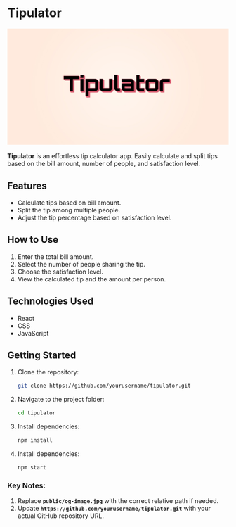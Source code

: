 # Tipulator

![Tipulator Preview](public/og-image.jpg)

**Tipulator** is an effortless tip calculator app. Easily calculate and split tips based on the bill amount, number of people, and satisfaction level.

## Features

- Calculate tips based on bill amount.
- Split the tip among multiple people.
- Adjust the tip percentage based on satisfaction level.

## How to Use

1. Enter the total bill amount.
2. Select the number of people sharing the tip.
3. Choose the satisfaction level.
4. View the calculated tip and the amount per person.

## Technologies Used

- React
- CSS
- JavaScript

## Getting Started

1. Clone the repository:
   ```bash
   git clone https://github.com/yourusername/tipulator.git
   ```
2. Navigate to the project folder:
   ```bash
   cd tipulator
   ```
3. Install dependencies:
   ```bash
   npm install
   ```
4. Install dependencies:
   ```bash
   npm start
   ```

### Key Notes:
1. Replace **`public/og-image.jpg`** with the correct relative path if needed.
2. Update **`https://github.com/yourusername/tipulator.git`** with your actual GitHub repository URL.

